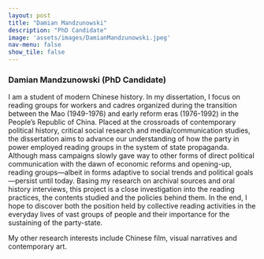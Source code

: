 ```yaml
---
layout: post
title: "Damian Mandzunowski"
description: "PhD Candidate"
image: 'assets/images/DamianMandzunowski.jpeg'
nav-menu: false
show_tile: false
---
```

### Damian Mandzunowski (PhD Candidate)

I am a student of modern Chinese history. In my dissertation, I focus on reading groups for workers and cadres organized during the transition between the Mao (1949-1976) and early reform eras (1976-1992) in the People’s Republic of China. Placed at the crossroads of contemporary political history, critical social research and media/communication studies, the dissertation aims to advance our understanding of how the party in power employed reading groups in the system of state propaganda. Although mass campaigns slowly gave way to other forms of direct political communication with the dawn of economic reforms and opening-up, reading groups—albeit in forms adaptive to social trends and political goals—persist until today. Basing my research on archival sources and oral history interviews, this project is a close investigation into the reading practices, the contents studied and the policies behind them. In the end, I hope to discover both the position held by collective reading activities in the everyday lives of vast groups of people and their importance for the sustaining of the party-state.

My other research interests include Chinese film, visual narratives and contemporary art.

